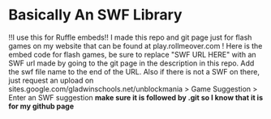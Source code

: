 # Basically An SWF Library
!!I use this for Ruffle embeds!!
I made this repo and git page just for flash games on my website that can be found at play.rollmeover.com !
Here is the embed code for flash games, be sure to replace "SWF URL HERE" with an SWF url made by going to the git page in the description in this repo. Add the swf file name to the end of the URL. Also if there is not a SWF on there, just request an upload on sites.google.com/gladwinschools.net/unblockmania > Game Suggestion > Enter an SWF suggestion **make sure it is followed by .git so I know that it is for my github page**
